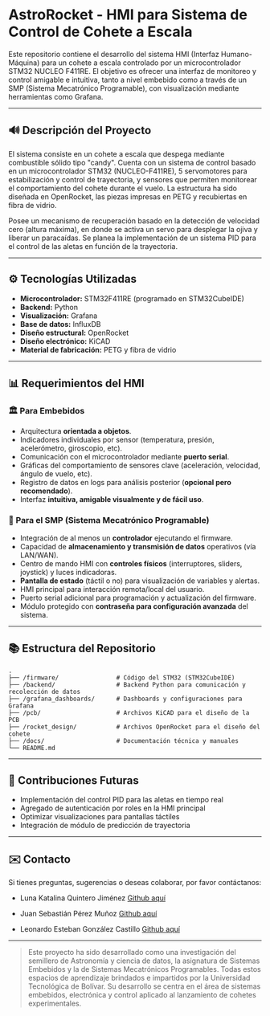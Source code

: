 # AstroRocket - HMI para Sistema de Control de Cohete a Escala

Este repositorio contiene el desarrollo del sistema HMI (Interfaz Humano-Máquina) para un cohete a escala controlado por un microcontrolador STM32 NUCLEO F411RE. El objetivo es ofrecer una interfaz de monitoreo y control amigable e intuitiva, tanto a nivel embebido como a través de un SMP (Sistema Mecatrónico Programable), con visualización mediante herramientas como Grafana.

---

## 🔊 Descripción del Proyecto

El sistema consiste en un cohete a escala que despega mediante combustible sólido tipo "candy". Cuenta con un sistema de control basado en un microcontrolador STM32 (NUCLEO-F411RE), 5 servomotores para estabilización y control de trayectoria, y sensores que permiten monitorear el comportamiento del cohete durante el vuelo. La estructura ha sido diseñada en OpenRocket, las piezas impresas en PETG y recubiertas en fibra de vidrio.

Posee un mecanismo de recuperación basado en la detección de velocidad cero (altura máxima), en donde se activa un servo para desplegar la ojiva y liberar un paracaídas. Se planea la implementación de un sistema PID para el control de las aletas en función de la trayectoria.

---

## ⚙️ Tecnologías Utilizadas

* **Microcontrolador:** STM32F411RE (programado en STM32CubeIDE)
* **Backend:** Python
* **Visualización:** Grafana
* **Base de datos:** InfluxDB
* **Diseño estructural:** OpenRocket
* **Diseño electrónico:** KiCAD
* **Material de fabricación:** PETG y fibra de vidrio

---

## 📊 Requerimientos del HMI

### 🏛️ Para Embebidos

* Arquitectura **orientada a objetos**.
* Indicadores individuales por sensor (temperatura, presión, acelerómetro, giroscopio, etc).
* Comunicación con el microcontrolador mediante **puerto serial**.
* Gráficas del comportamiento de sensores clave (aceleración, velocidad, ángulo de vuelo, etc).
* Registro de datos en logs para análisis posterior (**opcional pero recomendado**).
* Interfaz **intuitiva, amigable visualmente y de fácil uso**.

### 📂 Para el SMP (Sistema Mecatrónico Programable)

* Integración de al menos un **controlador** ejecutando el firmware.
* Capacidad de **almacenamiento y transmisión de datos** operativos (vía LAN/WAN).
* Centro de mando HMI con **controles físicos** (interruptores, sliders, joystick) y luces indicadoras.
* **Pantalla de estado** (táctil o no) para visualización de variables y alertas.
* HMI principal para interacción remota/local del usuario.
* Puerto serial adicional para programación y actualización del firmware.
* Módulo protegido con **contraseña para configuración avanzada** del sistema.

---

## 📚 Estructura del Repositorio

```
.
├── /firmware/                # Código del STM32 (STM32CubeIDE)
├── /backend/                 # Backend Python para comunicación y recolección de datos
├── /grafana_dashboards/      # Dashboards y configuraciones para Grafana
├── /pcb/                     # Archivos KiCAD para el diseño de la PCB
├── /rocket_design/           # Archivos OpenRocket para el diseño del cohete
├── /docs/                    # Documentación técnica y manuales
└── README.md
```

---

## 🚀 Contribuciones Futuras

* Implementación del control PID para las aletas en tiempo real
* Agregado de autenticación por roles en la HMI principal
* Optimizar visualizaciones para pantallas táctiles
* Integración de módulo de predicción de trayectoria

---

## ✉️ Contacto

Si tienes preguntas, sugerencias o deseas colaborar, por favor contáctanos:

* Luna Katalina Quintero Jiménez [Github aquí](https://github.com/lunajimenez)

* Juan Sebastián Pérez Muñoz [Github aquí](https://github.com/JuanPe1204)

* Leonardo Esteban González Castillo [Github aquí](https://github.com/leogoca00)

---

> Este proyecto ha sido desarrollado como una investigación del semillero de Astronomía y ciencia de datos, la asignatura de Sistemas Embebidos y la de Sistemas Mecatrónicos Programables. Todas estos espacios de aprendizaje brindados e impartidos por la Universidad Tecnológica de Bolívar. Su desarrollo se centra en el área de sistemas embebidos, electrónica y control aplicado al lanzamiento de cohetes experimentales.
